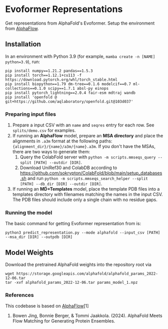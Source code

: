 # Evoformer Representations

Get representations from AlphaFold's Evoformer. Setup the environment from [AlphaFlow](https://github.com/bjing2016/alphaflow).

## Installation
In an environment with Python 3.9 (for example, `mamba create -n [NAME] python=3.9`), run:
```
pip install numpy==1.21.2 pandas==1.5.3
pip install torch==1.12.1+cu113 -f https://download.pytorch.org/whl/torch_stable.html
pip install biopython==1.79 dm-tree==0.1.6 modelcif==0.7 ml-collections==0.1.0 scipy==1.7.1 absl-py einops
pip install pytorch_lightning==2.0.4 fair-esm mdtraj wandb
pip install 'openfold @ git+https://github.com/aqlaboratory/openfold.git@103d037'
```

### Preparing input files

1. Prepare a input CSV with an `name` and `seqres` entry for each row. See `splits/demo.csv` for examples.
2. If running an **AlphaFlow** model, prepare an **MSA directory** and place the alignments in `.a3m` format at the following paths: `{alignment_dir}/{name}/a3m/{name}.a3m`. If you don't have the MSAs, there are two ways to generate them:
    1. Query the ColabFold server with `python -m scripts.mmseqs_query --split [PATH] --outdir [DIR]`.
    2. Download UniRef30 and ColabDB according to https://github.com/sokrypton/ColabFold/blob/main/setup_databases.sh and run `python -m scripts.mmseqs_search_helper --split [PATH] --db_dir [DIR] --outdir [DIR]`.
3. If running an **MD+Templates** model, place the template PDB files into a templates directory with filenames matching the names in the input CSV. The PDB files should include only a single chain with no residue gaps.

### Running the model
The basic command for getting Evoformer representation from is:
```
python3 predict_representation.py --mode alphafold --input_csv [PATH] --msa_dir [DIR] --outpdb [DIR]
```

## Model Weights
Download the pretrained AlphaFold weights into the repository root via
```
wget https://storage.googleapis.com/alphafold/alphafold_params_2022-12-06.tar
tar -xvf alphafold_params_2022-12-06.tar params_model_1.npz
```

### References
This codebase is based on [AlphaFlow](https://github.com/bjing2016/alphaflow)[1]
1. Bowen Jing, Bonnie Berger, & Tommi Jaakkola. (2024). AlphaFold Meets Flow Matching for Generating Protein Ensembles.